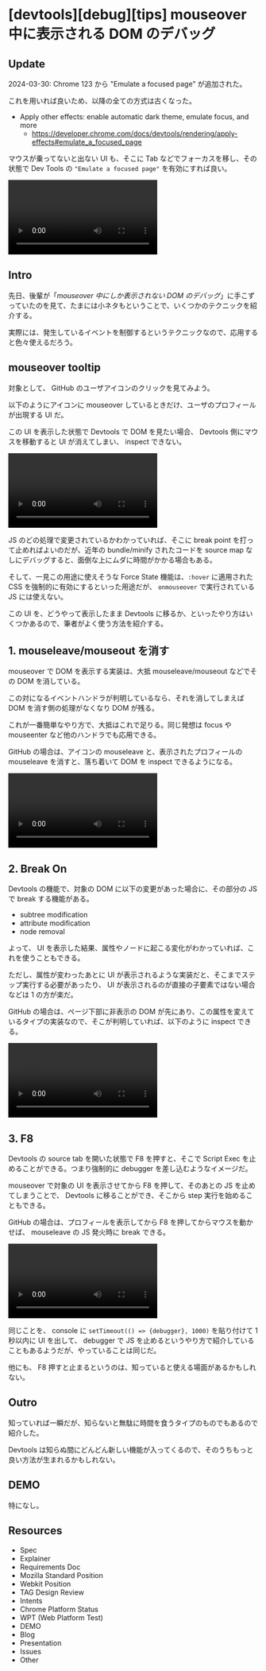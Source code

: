 # [devtools][debug][tips] mouseover 中に表示される DOM のデバッグ

## Update

2024-03-30: Chrome 123 から "Emulate a focused page" が追加された。

これを用いれば良いため、以降の全ての方式は古くなった。

- Apply other effects: enable automatic dark theme, emulate focus, and more
  - https://developer.chrome.com/docs/devtools/rendering/apply-effects#emulate_a_focused_page

マウスが乗ってないと出ない UI も、そこに Tab などでフォーカスを移し、その状態で Dev Tools の `"Emulate a focused page"` を有効にすれば良い。

![Tab などでフォーカスした状態で "Emulate a focused page" を有効にする](4.emulate-a-focused-page.mp4#2880x1800 "emulate a forcused page")


## Intro

先日、後輩が「*mouseover 中にしか表示されない DOM のデバッグ*」に手こずっていたのを見て、たまには小ネタもということで、いくつかのテクニックを紹介する。

実際には、発生しているイベントを制御するというテクニックなので、応用すると色々使えるだろう。


## mouseover tooltip

対象として、 GitHub のユーザアイコンのクリックを見てみよう。

以下のようにアイコンに mouseover しているときだけ、ユーザのプロフィールが出現する UI だ。

この UI を表示した状態で Devtools で DOM を見たい場合、 Devtools 側にマウスを移動すると UI が消えてしまい、 inspect できない。

![マウスオーバーで出る UI が devtools でうまく inspect できない様のスクリーンレコード](0.debug-mouseover.mp4#2880x1800 "debug mouseover")

JS のどの処理で変更されているかわかっていれば、そこに break point を打って止めればよいのだが、近年の bundle/minify されたコードを source map なしにデバッグすると、面倒な上にムダに時間がかかる場合もある。

そして、一見この用途に使えそうな Force State 機能は、`:hover` に適用された CSS を強制的に有効にするといった用途だが、 `onmouseover` で実行されている JS には使えない。

この UI を、どうやって表示したまま Devtools に移るか、といったやり方はいくつかあるので、筆者がよく使う方法を紹介する。


## 1. mouseleave/mouseout を消す

mouseover で DOM を表示する実装は、大抵 mouseleave/mouseout などでその DOM を消している。

この対になるイベントハンドラが判明しているなら、それを消してしまえば DOM を消す側の処理がなくなり DOM が残る。

これが一番簡単なやり方で、大抵はこれで足りる。同じ発想は focus や mouseenter など他のハンドラでも応用できる。

GitHub の場合は、アイコンの mouseleave と、表示されたプロフィールの mouseleave を消すと、落ち着いて DOM を inspect できるようになる。

![mouseleave を消すことで UI が消えないようにし inspect する様のスクリーンレコード](1.remove-mouseleave.mp4#2880x1800 "remove mouseleave")


## 2. Break On

Devtools の機能で、対象の DOM に以下の変更があった場合に、その部分の JS で break する機能がある。

- subtree modification
- attribute modification
- node removal

よって、 UI を表示した結果、属性やノードに起こる変化がわかっていれば、これを使うこともできる。

ただし、属性が変わったあとに UI が表示されるような実装だと、そこまでステップ実行する必要があったり、 UI が表示されるのが直接の子要素ではない場合などは 1 の方が楽だ。

GitHub の場合は、ページ下部に非表示の DOM が先にあり、この属性を変えているタイプの実装なので、そこが判明していれば、以下のように inspect できる。

![attribute modification に break point を設定し UI が消えないようにし inspect する様のスクリーンレコード](2.break-on-state.mp4#2880x1800 "remove mouseleave")


## 3. F8

Devtools の source tab を開いた状態で F8 を押すと、そこで Script Exec を止めることができる。つまり強制的に debugger を差し込むようなイメージだ。

mouseover で対象の UI を表示させてから F8 を押して、そのあとの JS を止めてしまうことで、 Devtools に移ることができ、そこから step 実行を始めることもできる。

GitHub の場合は、プロフィールを表示してから F8 を押してからマウスを動かせば、 mouseleave の JS 発火時に break できる。

![UI が消える前に F8 でスクリプト実行を停止し inspect する様のスクリーンレコード](3.break-F8.mp4#2880x1800 "remove mouseleave")

同じことを、 console に `setTimeout(() => {debugger}, 1000)` を貼り付けて 1 秒以内に UI を出して、 debugger で JS を止めるというやり方で紹介していることもあるようだが、やっていることは同じだ。

他にも、 F8 押すと止まるというのは、知っていると使える場面があるかもしれない。


## Outro

知っていれば一瞬だが、知らないと無駄に時間を食うタイプのものでもあるので紹介した。

Devtools は知らぬ間にどんどん新しい機能が入ってくるので、そのうちもっと良い方法が生まれるかもしれない。


## DEMO

特になし。


## Resources

- Spec
- Explainer
- Requirements Doc
- Mozilla Standard Position
- Webkit Position
- TAG Design Review
- Intents
- Chrome Platform Status
- WPT (Web Platform Test)
- DEMO
- Blog
- Presentation
- Issues
- Other